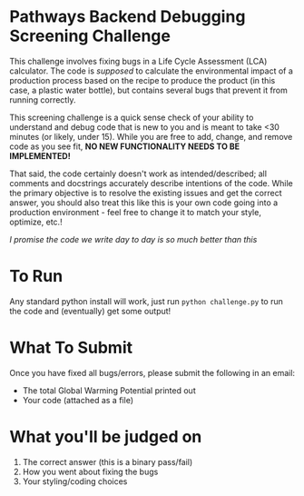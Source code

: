 # Pathways Backend Debugging Screening Challenge

This challenge involves fixing bugs in a Life Cycle Assessment (LCA) calculator. The code is _supposed_ to calculate the environmental impact of a production process based on the recipe to produce the product (in this case, a plastic water bottle), but contains several bugs that prevent it from running correctly.

This screening challenge is a quick sense check of your ability to understand and debug code that is new to you and is meant to take <30 minutes (or likely, under 15). While you are free to add, change, and remove code as you see fit, **NO NEW FUNCTIONALITY NEEDS TO BE IMPLEMENTED!**

That said, the code certainly doesn't work as intended/described; all comments and docstrings accurately describe intentions of the code. While the primary objective is to resolve the existing issues and get the correct answer, you should also treat this like this is your own code going into a production environment - feel free to change it to match your style, optimize, etc.!

_I promise the code we write day to day is so much better than this_

# To Run

Any standard python install will work, just run `python challenge.py` to run the code and (eventually) get some output!

# What To Submit

Once you have fixed all bugs/errors, please submit the following in an email:

- The total Global Warming Potential printed out
- Your code (attached as a file)

# What you'll be judged on

1. The correct answer (this is a binary pass/fail)
2. How you went about fixing the bugs
3. Your styling/coding choices
